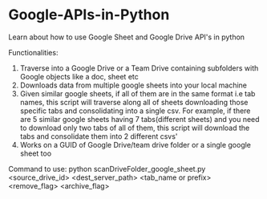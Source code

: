 # Google-APIs-in-Python
Learn about how to use Google Sheet and Google Drive API's in python

Functionalities:
1. Traverse into a Google Drive or a Team Drive containing subfolders with Google objects like a doc, sheet etc
2. Downloads data from multiple google sheets into your local machine
3. Given similar google sheets, if all of them are in the same format i.e tab names, this script will traverse along all of sheets downloading those specific tabs and consolidating into a single csv.
For example, if there are 5 similar google sheets having 7 tabs(different sheets) and you need to download only two tabs of all of them, this script will download the tabs and consolidate them into 2 different csvs'
4. Works on a GUID of Google Drive/team drive folder or a single google sheet too

Command to use: 
python scanDriveFolder_google_sheet.py <source_drive_id> <dest_server_path> <tab_name or prefix> <remove_flag> <archive_flag>

